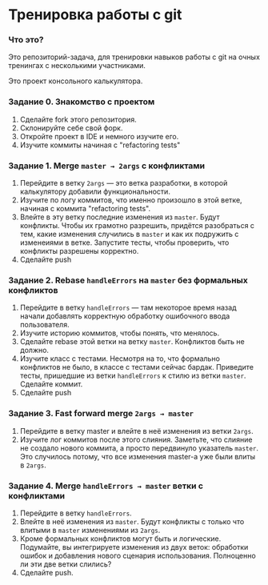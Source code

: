 # Тренировка работы с git

### Что это?

Это репозиторий-задача, для тренировки навыков работы с git на очных тренингах с несколькими участниками.

Это проект консольного калькулятора.

### Задание 0. Знакомство с проектом

1. Сделайте fork этого репозитория.
2. Склонируйте себе свой форк.
3. Откройте проект в IDE и немного изучите его.
4. Изучите коммиты начиная с "refactoring tests"

### Задание 1. Merge `master → 2args` с конфликтами

1. Перейдите в ветку `2args` — это ветка разработки, в которой калькулятору добавили функциональности.
2. Изучите по логу коммитов, что именно произошло в этой ветке, начиная с коммита "refactoring tests".
3. Влейте в эту ветку последние изменения из `master`. Будут конфликты. 
Чтобы их грамотно разрешить, придётся разобраться с тем, какие изменения случились в `master` 
и как их подружить с изменеиями в ветке. Запустите тесты, чтобы проверить, что конфликты разрешены корректно.
4. Сделайте push

### Задание 2. Rebase `handleErrors` на `master` без формальных конфликтов

1. Перейдите в ветку `handleErrors` — там некоторое время назад начали добавлять корректную обработку ошибочного ввода пользователя.
2. Изучите историю коммитов, чтобы понять, что менялось.
3. Сделайте rebase этой ветки на ветку `master`. Конфликтов быть не должно.
4. Изучите класс с тестами. 
Несмотря на то, что формально конфликтов не было, в классе с тестами сейчас бардак.
Приведите тесты, пришедшие из ветки `handleErrors` к стилю из ветки `master`.
Сделайте коммит.
5. Сделайте push

### Задание 3. Fast forward merge `2args → master`

1. Перейдите в ветку master и влейте в неё изменения из ветки `2args`.
2. Изучите лог коммитов после этого слияния. Заметьте, что слияние не создало нового коммита, а просто передвинуло указатель `master`. Это случилось потому, что все изменения master-а уже были влиты в `2args`.

### Задание 4. Merge `handleErrors → master` ветки с конфликтами

1. Перейдите в ветку `handleErrors`.
2. Влейте в неё изменения из `master`. Будут конфликты с только что влитыми в `master` изменениями из `2args`.
3. Кроме формальных конфликтов могут быть и логические. Подумайте, вы интегрируете изменения из двух веток: обработки ошибок и добавления нового сценария использования. Полноценно ли эти две ветки слились?
4. Сделайте push.
